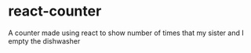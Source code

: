 # react-counter
A counter made using react to show number of times that my sister and I empty the dishwasher
